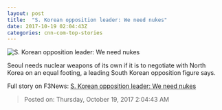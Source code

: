 ```yaml
---
layout: post
title:  "S. Korean opposition leader: We need nukes"
date: 2017-10-19 02:04:43Z
categories: cnn-com-top-stories
---
```


![S. Korean opposition leader: We need nukes](http://cdn.cnn.com/cnnnext/dam/assets/171018203918-hong-jun-pyo-super-tease.jpg)

Seoul needs nuclear weapons of its own if it is to negotiate with North Korea on an equal footing, a leading South Korean opposition figure says.


Full story on F3News: [S. Korean opposition leader: We need nukes](http://www.f3nws.com/n/ZbXHmG)

> Posted on: Thursday, October 19, 2017 2:04:43 AM
